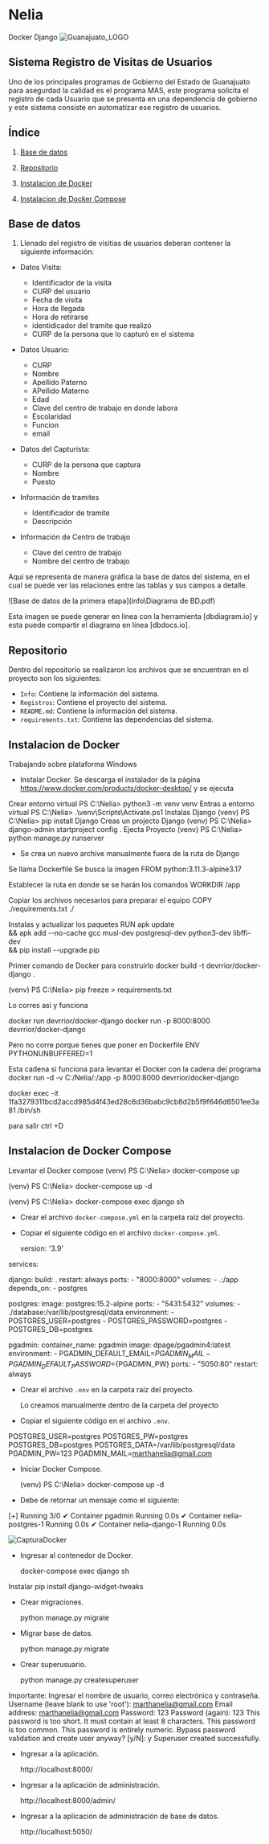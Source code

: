 # Nelia
Docker Django 
![Guanajuato_LOGO](https://user-images.githubusercontent.com/130393232/235364677-7637aee9-68a4-4576-9664-6530164fba9d.png)
## Sistema Registro de Visitas de Usuarios

Uno de los principales programas de Gobierno del Estado de Guanajuato para asegurdad la calidad es el programa MAS, este programa solicita el registro de cada Usuario que se presenta en una dependencia de gobierno y este sistema consiste en automatizar ese registro de usuarios.

## Índice
  
1. [Base de datos](#id1)

2. [Repositorio](#id2)

3. [Instalacion de Docker](#id3)

4. [Instalacion de Docker Compose](#id4)


## Base de datos <a name="id1"></a>

1. Llenado del registro de visitias de usuarios deberan contener la siguiente información:

* Datos Visita:
  * Identificador de la visita
  * CURP del usuario
  * Fecha de visita
  * Hora de llegada
  * Hora de retirarse
  * identidicador del tramite que realizó
  * CURP de la persona que lo capturó en el sistema

* Datos Usuario:
  * CURP
  * Nombre
  * Apellido Paterno
  * APellido Materno
  * Edad
  * Clave del centro de trabajo en donde labora
  * Escolaridad
  * Funcion
  * email

* Datos del Capturista:
  * CURP de la persona que captura
  * Nombre
  * Puesto
 
* Información de tramites
  * Identificador de tramite
  * Descripción

* Información de Centro de trabajo
  * Clave del centro de trabajo
  * Nombre del centro de trabajo
  
Aqui se representa de manera gráfica la base de datos del sistema, en el cual se puede ver las relaciones entre las tablas y sus campos a detalle.

![Base de datos de la primera etapa](info\Diagrama de BD.pdf)

Esta imagen se puede generar en linea con la herramienta [dbdiagram.io] y esta puede compartir el diagrama en línea [dbdocs.io].



## Repositorio <a id="id2"></a>

Dentro del repositorio se realizaron los archivos que se encuentran en el proyecto son los siguientes:

* `Info`: Contiene la información del sistema.
* `Registros`: Contiene el proyecto del sistema.
* `README.md`: Contiene la información del sistema.
* `requirements.txt`: Contiene las dependencias del sistema.



## Instalacion de Docker <a name="id3"> </a>

Trabajando sobre plataforma Windows

* Instalar Docker.
Se descarga el instalador de la página https://www.docker.com/products/docker-desktop/ y se ejecuta

Crear entorno virtual
PS C:\Nelia> python3 -m venv venv
Entras a entorno virtual
PS C:\Nelia> .\venv\Scripts\Activate.ps1
Instalas Django 
(venv) PS C:\Nelia> pip install Django
Creas un projecto Django
(venv) PS C:\Nelia> django-admin startproject config .
Ejecta Proyecto
(venv) PS C:\Nelia> python manage.py runserver

* Se crea un nuevo archive manualmente fuera de la ruta de Django

Se llama Dockerfile
Se busca la imagen 
FROM python:3.11.3-alpine3.17

Establecer la ruta en donde se se harán los comandos
WORKDIR /app

Copiar los archivos necesarios para preparar el equipo
COPY ./requirements.txt ./

Instalas y actualizar los paquetes
RUN apk update \
    && apk add --no-cache gcc musl-dev postgresql-dev python3-dev libffi-dev \
    && pip install --upgrade pip



Primer comando de Docker para construirlo
docker build -t devrrior/docker-django .

(venv) PS C:\Nelia> pip freeze > requirements.txt

Lo corres asi y funciona

docker run devrrior/docker-django
docker run -p 8000:8000 devrrior/docker-django

Pero no corre porque tienes que poner en Dockerfile
ENV PYTHONUNBUFFERED=1

Esta cadena si funciona para levantar el Docker con la cadena del programa
docker run -d -v C:/Nelia/:/app -p 8000:8000 devrrior/docker-django

docker exec -it 1fa3279311bcd2accd985d4f43ed28c6d36babc9cb8d2b5f9f646d6501ee3a81 /bin/sh

para salir ctrl +D

## Instalacion de Docker Compose <a name="id4"> </a>
Levantar el Docker compose
(venv) PS C:\Nelia> docker-compose up

(venv) PS C:\Nelia> docker-compose up -d

(venv) PS C:\Nelia> docker-compose exec django sh

* Crear el archivo `docker-compose.yml` en la carpeta raíz del proyecto.


* Copiar el siguiente código en el archivo `docker-compose.yml`.

  version: '3.9'

services:

  django:
    build: .
    restart: always
    ports:
      - "8000:8000"
    volumes:
      - .:/app
    depends_on:
      - postgres

  postgres:
    image: postgres:15.2-alpine
    ports:
      - "5431:5432"
    volumes:
      - ./database:/var/lib/postgresql/data
    environment:
      - POSTGRES_USER=postgres
      - POSTGRES_PASSWORD=postgres
      - POSTGRES_DB=postgres
  
  pgadmin:
      container_name: pgadmin
      image: dpage/pgadmin4:latest
      environment:
        - PGADMIN_DEFAULT_EMAIL=${PGADMIN_MAIL}
        - PGADMIN_DEFAULT_PASSWORD=${PGADMIN_PW}
      ports:
        - "5050:80"
      restart: always

* Crear el archivo `.env` en la carpeta raíz del proyecto.

  Lo creamos manualmente dentro de la carpeta del proyecto

* Copiar el siguiente código en el archivo `.env`.

POSTGRES_USER=postgres
POSTGRES_PW=postgres
POSTGRES_DB=postgres
POSTGRES_DATA=/var/lib/postgresql/data
PGADMIN_PW=123
PGADMIN_MAIL=marthanelia@gmail.com


* Iniciar Docker Compose.

  (venv) PS C:\Nelia> docker-compose up -d


* Debe de retornar un mensaje como el siguiente:

 [+] Running 3/0
 ✔ Container pgadmin           Running                                                                                           0.0s 
 ✔ Container nelia-postgres-1  Running                                                                                           0.0s 
 ✔ Container nelia-django-1    Running                                                                                           0.0s 

![CapturaDocker](https://user-images.githubusercontent.com/130393232/235364702-28c54c6a-a77a-4a01-9fed-8d4e934af46b.PNG)

* Ingresar al contenedor de Docker.


  docker-compose exec django sh
 
 Instalar pip install django-widget-tweaks
 
* Crear migraciones.

  python manage.py migrate

* Migrar base de datos.

  
  python manage.py migrate
 

* Crear superusuario.

  python manage.py createsuperuser
 

Importante: Ingresar el nombre de usuario, correo electrónico y contraseña.
Username (leave blank to use 'root'): marthanelia@gmail.com
Email address: marthanelia@gmail.com
Password: 123
Password (again): 123
This password is too short. It must contain at least 8 characters.
This password is too common.
This password is entirely numeric.
Bypass password validation and create user anyway? [y/N]: y
Superuser created successfully.

* Ingresar a la aplicación.

  http://localhost:8000/
 

* Ingresar a la aplicación de administración.

  http://localhost:8000/admin/
  

* Ingresar a la aplicación de administración de base de datos.

  http://localhost:5050/





